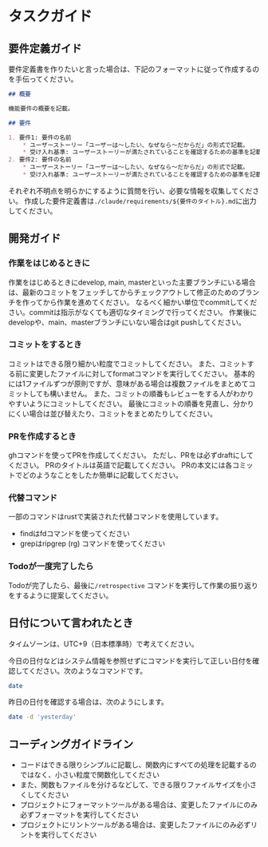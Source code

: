 # タスクガイド

## 要件定義ガイド

要件定義書を作りたいと言った場合は、下記のフォーマットに従って作成するのを手伝ってください。

```markdown
## 概要

機能要件の概要を記載。

## 要件

1. 要件1: 要件の名前
    * ユーザーストーリー「ユーザーは〜したい、なぜなら〜だからだ」の形式で記載。
    * 受け入れ基準: ユーザーストーリーが満たされていることを確認するための基準を記載。
2. 要件2: 要件の名前
    * ユーザーストーリー「ユーザーは〜したい、なぜなら〜だからだ」の形式で記載。
    * 受け入れ基準: ユーザーストーリーが満たされていることを確認するための基準を記載。
```

それぞれ不明点を明らかにするように質問を行い、必要な情報を収集してください。
作成した要件定義書は`./claude/requirements/${要件のタイトル}.md`に出力してください。

## 開発ガイド

### 作業をはじめるときに

作業をはじめるときにdevelop, main, masterといった主要ブランチにいる場合は、最新のコミットをフェッチしてからチェックアウトして修正のためのブランチを作ってから作業を進めてください。
なるべく細かい単位でcommitしてください。commitは指示がなくても適切なタイミングで行ってください。
作業後にdevelopや、main、masterブランチにいない場合はgit pushしてください。

### コミットをするとき

コミットはできる限り細かい粒度でコミットしてください。
また、コミットする前に変更したファイルに対してformatコマンドを実行してください。
基本的には1ファイルずつが原則ですが、意味がある場合は複数ファイルをまとめてコミットしても構いません。
また、コミットの順番もレビューをする人がわかりやすいようにコミットしてください。
最後にコミットの順番を見直し、分かりにくい場合は並び替えたり、コミットをまとめたりしてください。

### PRを作成するとき

ghコマンドを使ってPRを作成してください。
ただし、PRをは必ずdraftにしてください。
PRのタイトルは英語で記載してください。
PRの本文には各コミットでどのようなことをしたか簡単に記載してください。


### 代替コマンド

一部のコマンドはrustで実装された代替コマンドを使用しています。

- findはfdコマンドを使ってください
- grepはripgrep (rg) コマンドを使ってください

### Todoが一度完了したら

Todoが完了したら、最後に`/retrospective` コマンドを実行して作業の振り返りをするように提案してください。

## 日付について言われたとき

タイムゾーンは、UTC+9（日本標準時）で考えてください。

今日の日付などはシステム情報を参照せずにコマンドを実行して正しい日付を確認してください。次のようなコマンドです。

```bash
date
```

昨日の日付を確認する場合は、次のようにします。

```bash
date -d 'yesterday'
```

## コーディングガイドライン

- コードはできる限りシンプルに記載し、関数内にすべての処理を記載するのではなく、小さい粒度で関数化してください
- また、関数もファイルを分けるなどして、できる限りファイルサイズを小さくしてください
- プロジェクトにフォーマットツールがある場合は、変更したファイルにのみ必ずフォーマットを実行してください
- プロジェクトにリントツールがある場合は、変更したファイルにのみ必ずリントを実行してください
